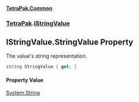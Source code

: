 #### [TetraPak.Common](index.md 'index')
### [TetraPak](TetraPak.md 'TetraPak').[IStringValue](TetraPak_IStringValue.md 'TetraPak.IStringValue')
## IStringValue.StringValue Property
The value's string representation.  
```csharp
string StringValue { get; }
```
#### Property Value
[System.String](https://docs.microsoft.com/en-us/dotnet/api/System.String 'System.String')
